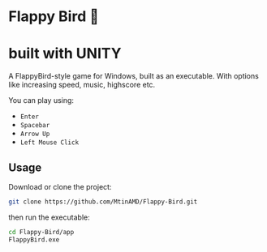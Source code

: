 # Flappy Bird  🐥
# built with UNITY

A FlappyBird-style game for Windows, built as an executable.
With options like increasing speed, music, highscore etc.

You can play using:
- `Enter`
- `Spacebar`
- `Arrow Up`
- `Left Mouse Click`

## Usage

Download or clone the project:
```bash
git clone https://github.com/MtinAMD/Flappy-Bird.git
```

then run the executable:
```bash
cd Flappy-Bird/app
FlappyBird.exe
```
